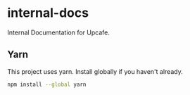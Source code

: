# internal-docs
Internal Documentation for Upcafe.

## Yarn
This project uses yarn. Install globally if you haven't already.

```sh
npm install --global yarn
```

